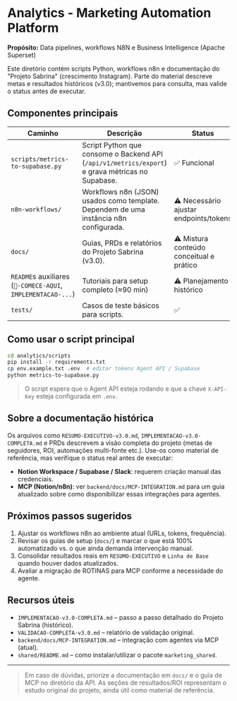 # Analytics - Marketing Automation Platform

**Propósito:** Data pipelines, workflows N8N e Business Intelligence (Apache Superset)

Este diretório contém scripts Python, workflows n8n e documentação do "Projeto Sabrina" (crescimento Instagram). Parte do material descreve metas e resultados históricos (v3.0); mantivemos para consulta, mas valide o status antes de executar.

## Componentes principais

| Caminho | Descrição | Status |
|---------|-----------|--------|
| `scripts/metrics-to-supabase.py` | Script Python que consome o Backend API (`/api/v1/metrics/export`) e grava métricas no Supabase. | ✅ Funcional |
| `n8n-workflows/` | Workflows n8n (JSON) usados como template. Dependem de uma instância n8n configurada. | ⚠️ Necessário ajustar endpoints/tokens |
| `docs/` | Guias, PRDs e relatórios do Projeto Sabrina (v3.0). | ⚠️ Mistura conteúdo conceitual e prático |
| `README`s auxiliares (`🚀-COMECE-AQUI`, `IMPLEMENTACAO-...`) | Tutoriais para setup completo (≈90 min) | ⚠️ Planejamento histórico |
| `tests/` | Casos de teste básicos para scripts. | ✅ |

## Como usar o script principal

```bash
cd analytics/scripts
pip install -r requirements.txt
cp env.example.txt .env  # editar tokens Agent API / Supabase
python metrics-to-supabase.py
```

> O script espera que o Agent API esteja rodando e que a chave `X-API-Key` esteja configurada em `.env`.

## Sobre a documentação histórica

Os arquivos como `RESUMO-EXECUTIVO-v3.0.md`, `IMPLEMENTACAO-v3.0-COMPLETA.md` e PRDs descrevem a visão completa do projeto (metas de seguidores, ROI, automações multi-fonte etc.). Use-os como material de referência, mas verifique o status real antes de executar:

- **Notion Workspace / Supabase / Slack**: requerem criação manual das credenciais.  
- **MCP (Notion/n8n)**: ver `backend/docs/MCP-INTEGRATION.md` para um guia atualizado sobre como disponibilizar essas integrações para agentes.

## Próximos passos sugeridos

1. Ajustar os workflows n8n ao ambiente atual (URLs, tokens, frequência).  
2. Revisar os guias de setup (`docs/`) e marcar o que está 100% automatizado vs. o que ainda demanda intervenção manual.  
3. Consolidar resultados reais em `RESUMO-EXECUTIVO` e `Linha de Base` quando houver dados atualizados.  
4. Avaliar a migração de ROTINAS para MCP conforme a necessidade do agente.

## Recursos úteis

- `IMPLEMENTACAO-v3.0-COMPLETA.md` – passo a passo detalhado do Projeto Sabrina (histórico).  
- `VALIDACAO-COMPLETA-v3.0.md` – relatório de validação original.  
- `backend/docs/MCP-INTEGRATION.md` – integração com agentes via MCP (atual).  
- `shared/README.md` – como instalar/utilizar o pacote `marketing_shared`.

---

> Em caso de dúvidas, priorize a documentação em `docs/` e o guia de MCP no diretório da API. As seções de resultados/ROI representam o estudo original do projeto, ainda útil como material de referência.
